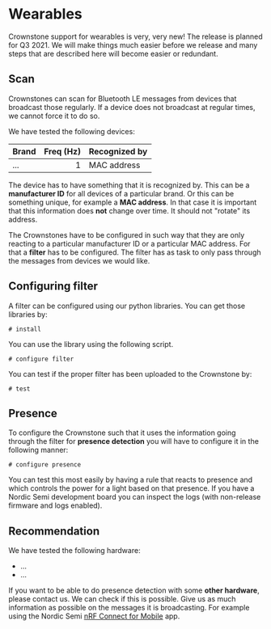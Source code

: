 # Wearables

Crownstone support for wearables is very, very new! The release is planned for Q3 2021. We will make things much easier before we release and many steps that are described here will become easier or redundant.

## Scan

Crownstones can scan for Bluetooth LE messages from devices that broadcast those regularly. If a device does not broadcast at regular times, we cannot force it to do so.

We have tested the following devices:

| Brand    | Freq (Hz) | Recognized by |
|----------|----------:|---------------|
| ...      |         1 |   MAC address |

The device has to have something that it is recognized by. This can be a **manufacturer ID** for all devices of a particular brand. Or this can be something unique, for example a **MAC address**. In that case it is important that this information does **not** change over time. It should not "rotate" its address.

The Crownstones have to be configured in such way that they are only reacting to a particular manufacturer ID or a particular MAC address. For that a **filter** has to be configured. The filter has as task to only pass through the messages from devices we would like.

## Configuring filter

A filter can be configured using our python libraries. You can get those libraries by:

```
# install
```

You can use the library using the following script.

```
# configure filter
```

You can test if the proper filter has been uploaded to the Crownstone by:

```
# test
```

## Presence

To configure the Crownstone such that it uses the information going through the filter for **presence detection** you will have to configure it in the following manner:

```
# configure presence
```

You can test this most easily by having a rule that reacts to presence and which controls the power for a light based on that presence. If you have a Nordic Semi development board you can inspect the logs (with non-release firmware and logs enabled).

## Recommendation

We have tested the following hardware:

* ...
* ...

If you want to be able to do presence detection with some **other hardware**, please contact us. We can check if this is possible. Give us as much information as possible on the messages it is broadcasting. For example using the Nordic Semi [nRF Connect for Mobile](https://www.nordicsemi.com/Software-and-tools/Development-Tools/nRF-Connect-for-mobile) app.
